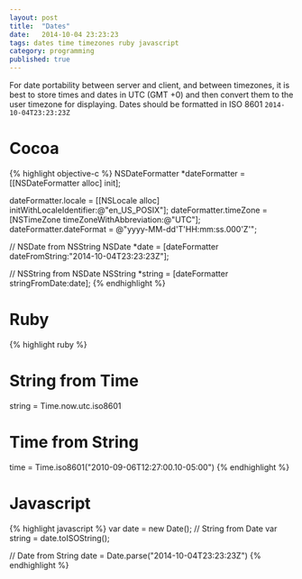 ```yaml
---
layout: post
title:  "Dates"
date:   2014-10-04 23:23:23
tags: dates time timezones ruby javascript
category: programming
published: true
---
```


For date portability between server and client, and between timezones, it is best to store times and dates in UTC (GMT +0) and then convert them to the user timezone for displaying.
Dates should be formatted in ISO 8601 `2014-10-04T23:23:23Z`

# Cocoa

{% highlight objective-c %}
NSDateFormatter *dateFormatter = [[NSDateFormatter alloc] init];

dateFormatter.locale = [[NSLocale alloc] initWithLocaleIdentifier:@"en_US_POSIX"];
dateFormatter.timeZone = [NSTimeZone timeZoneWithAbbreviation:@"UTC"];
dateFormatter.dateFormat = @"yyyy-MM-dd'T'HH:mm:ss.000'Z'";

// NSDate from NSString
NSDate *date = [dateFormatter dateFromString:"2014-10-04T23:23:23Z"];

// NSString from NSDate
NSString *string = [dateFormatter stringFromDate:date];
{% endhighlight %}

# Ruby

{% highlight ruby %}
# String from Time
string = Time.now.utc.iso8601

# Time from String
time = Time.iso8601("2010-09-06T12:27:00.10-05:00")
{% endhighlight %}

# Javascript

{% highlight javascript %}
var date = new Date();
// String from Date
var string = date.toISOString();

// Date from String
date = Date.parse("2014-10-04T23:23:23Z")
{% endhighlight %}
